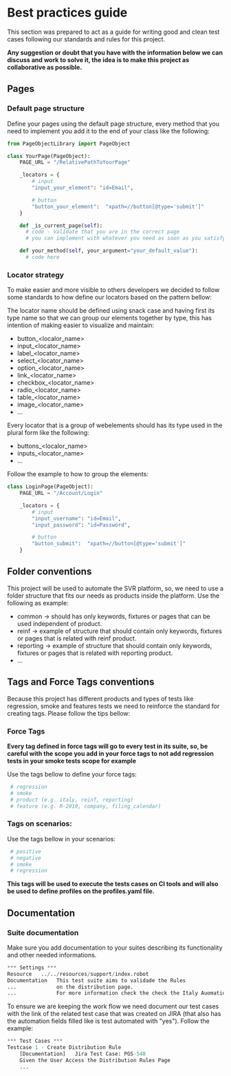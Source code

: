 # Best practices guide
This section was prepared to act as a guide for writing good and clean test cases following our standards and rules for this project.

**Any suggestion or doubt that you have with the information below we can discuss and work to solve it, the idea is to make this project as collaborative as possible.**

## Pages

### Default page structure

Define your pages using the default page structure, every method that you need to implement you add it to the end of your class like the following:

```python
from PageObjectLibrary import PageObject

class YourPage(PageObject):
    PAGE_URL = "/RelativePathToYourPage"

    _locators = {
        # input
        "input_your_element": "id=Email",

        # button
        "button_your_element":  "xpath=//button[@type='submit']"
    }

    def _is_current_page(self):
      # code - Validate that you are in the correct page
      # you can implement with whatever you need as soon as you satisfy its responsability

    def your_method(self, your_argument="your_default_value"):
      # code here
```

### Locator strategy

To make easier and more visible to others developers we decided to follow some standards to how define our locators based on the pattern bellow:

The locator name should be defined using snack case and having first its type name so that we can group our elements together by type, this has intention of making easier to visualize and maintain:
- button_<localor_name>
- input_<locator_name>
- label_<locator_name>
- select_<locator_name>
- option_<locator_name>
- link_<locator_name>
- checkbox_<locator_name>
- radio_<locator_name>
- table_<locator_name>
- image_<locator_name>
- ...

Every locator that is a group of webelements should has its type used in the plural form like the following:
- buttons_<localor_name>
- inputs_<locator_name>
- ...

Follow the example to how to group the elements:
```python
class LoginPage(PageObject):
    PAGE_URL = "/Account/Login"

    _locators = {
        # input
        "input_username": "id=Email",
        "input_password": "id=Password",

        # button
        "button_submit":  "xpath=//button[@type='submit']"
    }
```

## Folder conventions
This project will be used to automate the SVR platform, so, we need to use a folder structure that fits our needs as products inside the platform. Use the following as example:

- common -> should has only keywords, fixtures or pages that can be used independent of product.
- reinf -> example of structure that should contain only keywords, fixtures or pages that is related with reinf product.
- reporting -> example of structure that should contain only keywords, fixtures or pages that is related with reporting product.
- ...

## Tags and Force Tags conventions
Because this project has different products and types of tests like regression, smoke and features tests we need to reinforce the standard for creating tags. Please follow the tips bellow:

### Force Tags

**Every tag defined in force tags will go to every test in its suite, so, be careful with the scope you add in your force tags to not add regression tests in your smoke tests scope for example**

Use the tags bellow to define your force tags:
```python
 # regression
 # smoke
 # product (e.g. italy, reinf, reporting)
 # feature (e.g. R-2010, company, filing_calendar)
```

### Tags on scenarios:
Use the tags bellow in your scenarios:
```python
 # positive
 # negative
 # smoke
 # regression
```

**This tags will be used to execute the tests cases on CI tools and will also be used to define profiles on the profiles.yaml file.**


## Documentation

### Suite documentation
Make sure you add documentation to your suites describing its functionality and other needed informations.

```python
*** Settings ***
Resource   ../../resources/support/index.robot
Documentation   This test suite aims to validade the Rules
...             on the distribution page.
...             For more information check the check the Italy Auomation scope page.
```

To ensure we are keeping the work flow we need document our test cases with the link of the related test case that was created on JIRA (that also has the automation fields filled like is test automated with "yes"). Follow the example:

```python
*** Test Cases ***
Testcase 1 - Create Distribution Rule
    [Documentation]   Jira Test Case: PGS-540
    Given the User Access the Distribution Rules Page
    ...
```
